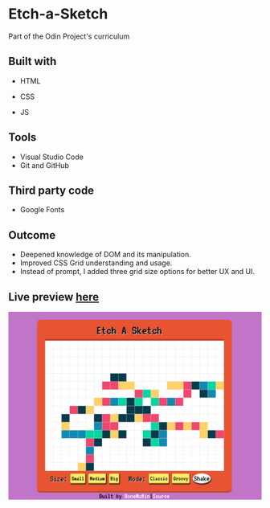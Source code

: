 # Etch-a-Sketch
Part of the Odin Project's curriculum

## Built with
- HTML
* CSS
+ JS

## Tools
- Visual Studio Code
- Git and GitHub

## Third party code
- Google Fonts

## Outcome
 - Deepened knowledge of DOM and its manipulation.
 - Improved CSS Grid understanding and usage.
 - Instead of prompt, I added three grid size options for better UX and UI.


## Live preview [here](https://bonemuffin.github.io/Etch-a-Sketch/etch-a-sketch.html)
![](./web-preview.png)

